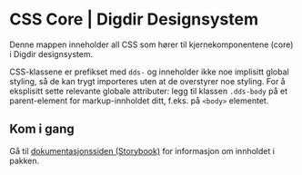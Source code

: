 # CSS Core | Digdir Designsystem

Denne mappen inneholder all CSS som hører til kjernekomponentene (core) i Digdir designsystem.

CSS-klassene er prefikset med `dds-` og inneholder ikke noe implisitt global styling, så de kan trygt importeres uten at de overstyrer noe styling.
For å eksplisitt sette relevante globale attributer: legg til klassen `.dds-body` på et parent-element for markup-innholdet ditt, f.eks. på `<body>` elementet.

## Kom i gang

Gå til [dokumentasjonssiden (Storybook)](https://felleslosninger.github.io/tlp-storybook-base/) for informasjon om innholdet i pakken.
